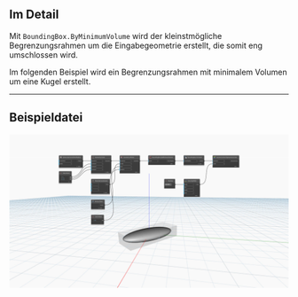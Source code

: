 ## Im Detail
Mit `BoundingBox.ByMinimumVolume` wird der kleinstmögliche Begrenzungsrahmen um die Eingabegeometrie erstellt, die somit eng umschlossen wird.

Im folgenden Beispiel wird ein Begrenzungsrahmen mit minimalem Volumen um eine Kugel erstellt.
___
## Beispieldatei

![BoundingBox.ByMinimumVolume](./Autodesk.DesignScript.Geometry.BoundingBox.ByMinimumVolume_img.jpg)
